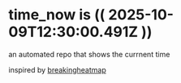 # time_now is (( 2025-10-09T12:30:00.491Z ))

an automated repo that shows the currnent time

inspired by [breakingheatmap](https://github.com/breakingheatmap/breakingheatmap)
